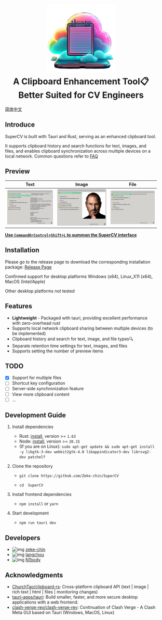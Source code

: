 <h1 align="center">
  <img src="./client/supercv-vue/src-tauri/icons/Square310x310Logo.png" alt="SuperCV" width="228" />
  <br>
  A Clipboard Enhancement Tool📋
  <br>
  Better Suited for CV Engineers
  <br>
</h1>

[简体中文](README.md)

## Introduce

SuperCV is built with Tauri and Rust, serving as an enhanced clipboard tool.

It supports clipboard history and search functions for text, images, and files, and enables clipboard synchronization across multiple devices on a local network.
Common questions refer to [FAQ](./docs/faq.md)

## Preview

|                Text                |              Image               |               File                |
| :--------------------------------: | :------------------------------: | :-------------------------------: |
| ![text](./docs/imgs/show_text.png) | ![img](./docs/imgs/show_img.png) | ![img](./docs/imgs/show_file.png) |

**<u>Use `CommandOrControl+Shift+L` to summon the SuperCV interface</u>**

## Installation

Please go to the release page to download the corresponding installation package: [Release Page](https://github.com/Zeke-chin/SuperCV/releases)

Confirmed support for desktop platforms Windows (x64), Linux_X11 (x64), MacOS (Intel/Apple)

Other desktop platforms not tested

## Features

- **Lightweight** - Packaged with tauri, providing excellent performance with zero-overhead rust
- Supports local network clipboard sharing between multiple devices (to be implemented)
- Clipboard history and search for text, image, and file types🔍
- Separate retention time settings for text, images, and files
- Supports setting the number of preview items

## TODO

- [x] Support for multiple files
- [ ] Shortcut key configuration
- [ ] Server-side synchronization feature
- [ ] View more clipboard content
- [ ] ...

## Development Guide

1. Install dependencies
   - Rust: [install](https://www.rust-lang.org/tools/install), version >= `1.63`
   - Node: [install](https://nodejs.org/en/download/package-manager), version >= `20.15`
   - (If you are on Linux): `sudo apt-get update && sudo apt-get install -y libgtk-3-dev webkit2gtk-4.0 libappindicator3-dev librsvg2-dev patchelf`
2. Clone the repository

   - `git clone https://github.com/Zeke-chin/SuperCV`

   - `cd  SuperCV`

3. Install frontend dependencies
   - `npm install` or `yarn`
4. Start development
   - `npm run tauri dev`

<!DOCTYPE html>
<html lang="en">
<head>
    <meta charset="UTF-8">
    <meta name="viewport" content="width=device-width, initial-scale=1.0">
</head>
<body>
    <h2>Developers</h2>
    <ul class="developer-list">
        <li class="developer-item">
            <img src="https://avatars.githubusercontent.com/u/84116651?v=4" alt="img" width="75" height="75">
            <a href="https://github.com/zeke-chin" class="name">zeke-chin</a>
        </li>
        <li class="developer-item">
            <img src="https://avatars.githubusercontent.com/u/71913459?v=4" alt="img" width="75" height="75">
            <a href="https://github.com/langchou" class="name">langchou</a>
        </li>
        <li class="developer-item">
            <img src="https://avatars.githubusercontent.com/u/74230079?v=4" alt="img" width="75" height="75">
            <a href="https://github.com/N1body" class="name">N1body</a>
        </li>
    </ul>
</body>
</html>

## Acknowledgments

- [ChurchTao/clipboard-rs](https://github.com/ChurchTao/clipboard-rs): Cross-platform clipboard API (text | image | rich text | html | files | monitoring changes)
- [tauri-apps/tauri](https://github.com/tauri-apps/tauri): Build smaller, faster, and more secure desktop applications with a web frontend.
- [clash-verge-rev/clash-verge-rev](https://github.com/clash-verge-rev/clash-verge-rev): Continuation of Clash Verge - A Clash Meta GUI based on Tauri (Windows, MacOS, Linux)
